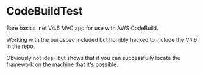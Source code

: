 # CodeBuildTest

Bare basics .net V4.6 MVC app for use with AWS CodeBuild. 

Working with the buildspec included but horribly hacked to include the V4.6 in the repo.

Obviously not ideal, but shows that if you can successfully locate the framework on the machine that it's possible.
